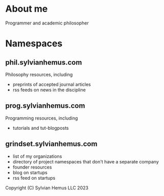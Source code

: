 # About me
Programmer and academic philosopher
# Namespaces
## phil.sylvianhemus.com
Philosophy resources, including 
 - preprints of accepted journal articles
 - rss feeds on news in the discipline
## prog.sylvianhemus.com
 Programming resources, including
 - tutorials and tut-blogposts
## grindset.sylvianhemus.com
 - list of my organizations
 - directory of project namespaces that don't have a separate company
 - founder resources
 - blog on startups
 - rss feed on startups


Copyright (C) Sylvian Hemus LLC 2023
